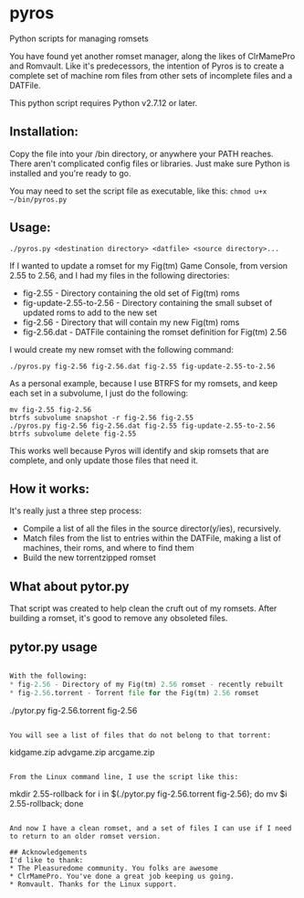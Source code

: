 # pyros
Python scripts for managing romsets

You have found yet another romset manager, along the likes of ClrMamePro and Romvault. Like it's predecessors, the intention of Pyros is to create a complete set of machine rom files from other sets of incomplete files and a DATFile.

This python script requires Python v2.7.12 or later.

## Installation:

Copy the file into your <home>/bin directory, or anywhere your PATH reaches. There aren't complicated config files or libraries. Just make sure Python is installed and you're ready to go.

You may need to set the script file as executable, like this:
```chmod u+x ~/bin/pyros.py```

## Usage:
```./pyros.py <destination directory> <datfile> <source directory>...```

If I wanted to update a romset for my Fig(tm) Game Console, from version 2.55 to 2.56, and I had my files in the following directories:
* fig-2.55 - Directory containing the old set of Fig(tm) roms
* fig-update-2.55-to-2.56 - Directory containing the small subset of updated roms to add to the new set
* fig-2.56 - Directory that will contain my new Fig(tm) roms
* fig-2.56.dat - DATFile containing the romset definition for Fig(tm) 2.56

I would create my new romset with the following command:

```./pyros.py fig-2.56 fig-2.56.dat fig-2.55 fig-update-2.55-to-2.56```

As a personal example, because I use BTRFS for my romsets, and keep each set in a subvolume, I just do the following:

```
mv fig-2.55 fig-2.56
btrfs subvolume snapshot -r fig-2.56 fig-2.55
./pyros.py fig-2.56 fig-2.56.dat fig-2.55 fig-update-2.55-to-2.56
btrfs subvolume delete fig-2.55
```

This works well because Pyros will identify and skip romsets that are complete, and only update those files that need it.

## How it works:
It's really just a three step process:
* Compile a list of all the files in the source director(y/ies), recursively.
* Match files from the list to entries within the DATFile, making a list of machines, their roms, and where to find them
* Build the new torrentzipped romset

## What about pytor.py
That script was created to help clean the cruft out of my romsets. After building a romset, it's good to remove any obsoleted files.

## pytor.py usage
```./pytor.py <torrent file> <path to files in torrent>

With the following:
* fig-2.56 - Directory of my Fig(tm) 2.56 romset - recently rebuilt
* fig-2.56.torrent - Torrent file for the Fig(tm) 2.56 romset

```
./pytor.py fig-2.56.torrent fig-2.56
```

You will see a list of files that do not belong to that torrent:
```
kidgame.zip
advgame.zip
arcgame.zip
```

From the Linux command line, I use the script like this:
```
mkdir 2.55-rollback
for i in $(./pytor.py fig-2.56.torrent fig-2.56); do mv $i 2.55-rollback; done
```

And now I have a clean romset, and a set of files I can use if I need to return to an older romset version.

## Acknowledgements
I'd like to thank:
* The Pleasuredome community. You folks are awesome
* ClrMamePro. You've done a great job keeping us going.
* Romvault. Thanks for the Linux support.
